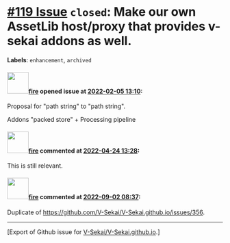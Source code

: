 # [\#119 Issue](https://github.com/V-Sekai/V-Sekai.github.io/issues/119) `closed`: Make our own AssetLib host/proxy that provides v-sekai addons as well.
**Labels**: `enhancement`, `archived`


#### <img src="https://avatars.githubusercontent.com/u/32321?u=c2e06a3d2b49a467aa907e54aa259516440267cc&v=4" width="50">[fire](https://github.com/fire) opened issue at [2022-02-05 13:10](https://github.com/V-Sekai/V-Sekai.github.io/issues/119):

Proposal for "path string" to "path string".

Addons "packed store" + Processing pipeline

#### <img src="https://avatars.githubusercontent.com/u/32321?u=c2e06a3d2b49a467aa907e54aa259516440267cc&v=4" width="50">[fire](https://github.com/fire) commented at [2022-04-24 13:28](https://github.com/V-Sekai/V-Sekai.github.io/issues/119#issuecomment-1107842219):

This is still relevant.

#### <img src="https://avatars.githubusercontent.com/u/32321?u=c2e06a3d2b49a467aa907e54aa259516440267cc&v=4" width="50">[fire](https://github.com/fire) commented at [2022-09-02 08:37](https://github.com/V-Sekai/V-Sekai.github.io/issues/119#issuecomment-1235230377):

Duplicate of https://github.com/V-Sekai/V-Sekai.github.io/issues/356.


-------------------------------------------------------------------------------



[Export of Github issue for [V-Sekai/V-Sekai.github.io](https://github.com/V-Sekai/V-Sekai.github.io).]
